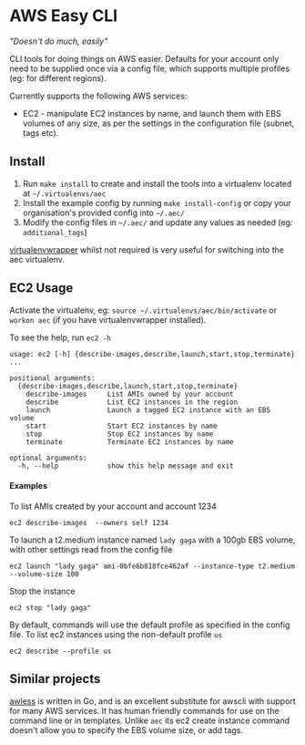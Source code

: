 # AWS Easy CLI

_"Doesn't do much, easily"_

CLI tools for doing things on AWS easier. Defaults for your account only need to be supplied once via a config file, which supports multiple profiles (eg: for different regions).

Currently supports the following AWS services:

* EC2 - manipulate EC2 instances by name, and launch them with EBS volumes of any size, as per the settings in the configuration file (subnet, tags etc).

## Install

1. Run `make install` to create and install the tools into a virtualenv located at `~/.virtualenvs/aec` 
1. Install the example config by running `make install-config` or copy your organisation's provided config into `~/.aec/`
1. Modify the config files in `~/.aec/` and update any values as needed (eg: `additional_tags`)

[virtualenvwrapper](https://virtualenvwrapper.readthedocs.io/en/latest/) whilst not required is very useful for switching into the aec virtualenv. 


## EC2 Usage

Activate the virtualenv, eg: `source ~/.virtualenvs/aec/bin/activate` or `workon aec` (if you have virtualenvwrapper installed).

To see the help, run `ec2 -h`
```
usage: ec2 [-h] {describe-images,describe,launch,start,stop,terminate} ...

positional arguments:
  {describe-images,describe,launch,start,stop,terminate}
    describe-images     List AMIs owned by your account
    describe            List EC2 instances in the region
    launch              Launch a tagged EC2 instance with an EBS volume
    start               Start EC2 instances by name
    stop                Stop EC2 instances by name
    terminate           Terminate EC2 instances by name

optional arguments:
  -h, --help            show this help message and exit
```

#### Examples

To list AMIs created by your account and account 1234 
```
ec2 describe-images  --owners self 1234
```

To launch a t2.medium instance named `lady gaga` with a 100gb EBS volume, with other settings read from the config file
```
ec2 launch "lady gaga" ami-0bfe6b818fce462af --instance-type t2.medium --volume-size 100  
```

Stop the instance
```
ec2 stop "lady gaga"
```

By default, commands will use the default profile as specified in the config file. To list ec2 instances using the non-default profile `us`
```
ec2 describe --profile us  
```


## Similar projects

[awless](https://github.com/wallix/awless) is written in Go, and is an excellent substitute for awscli with support for 
many AWS services. It has human friendly commands for use on the command line or in templates. Unlike `aec` its 
ec2 create instance command doesn't allow you to specify the EBS volume size, or add tags. 
